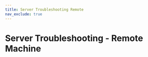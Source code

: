 ```yaml
---
title: Server Troubleshooting Remote
nav_exclude: true
---
```


# Server Troubleshooting - Remote Machine

